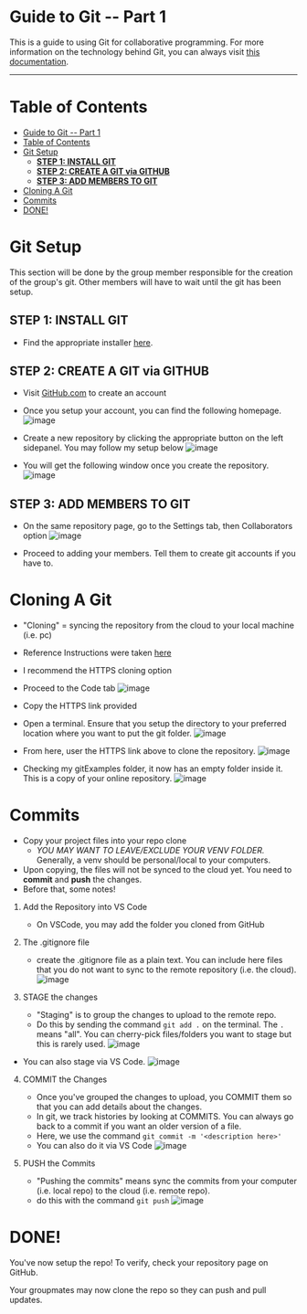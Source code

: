 # Guide to Git -- Part 1

This is a guide to using Git for collaborative programming. For more information on the technology behind Git, you can always visit [this documentation](https://git-scm.com/docs).


---

# Table of Contents
- [Guide to Git -- Part 1](#guide-to-git----part-1)
- [Table of Contents](#table-of-contents)
- [Git Setup](#git-setup)
  - [**STEP 1: INSTALL GIT**](#step-1-install-git)
  - [**STEP 2: CREATE A GIT via GITHUB**](#step-2-create-a-git-via-github)
  - [**STEP 3: ADD MEMBERS TO GIT**](#step-3-add-members-to-git)
- [Cloning A Git](#cloning-a-git)
- [Commits](#commits)
- [DONE!](#done)


# Git Setup
This section will be done by the group member responsible for the creation of the group's git. Other members will have to wait until the git has been setup.

## **STEP 1: INSTALL GIT**
- Find the appropriate installer [here](https://git-scm.com/downloads).

## **STEP 2: CREATE A GIT via GITHUB**
- Visit [GitHub.com](https://github.com/) to create an account
- Once you setup your account, you can find the following homepage.
![image](https://github.com/csonday/ie271dash2023/assets/55682386/8530b8d3-089f-4eaa-8098-24a68984fd36)

- Create a new repository by clicking the appropriate button on the left sidepanel. You may follow my setup below
![image](https://github.com/csonday/ie271dash2023/assets/55682386/a2b40973-9eb6-4fb1-9da4-4aa6117e8b96)

 - You will get the following window once you create the repository.
![image](https://github.com/csonday/ie271dash2023/assets/55682386/d3c64c93-fa5a-4927-b898-719c376fed21)

 ## **STEP 3: ADD MEMBERS TO GIT**
- On the same repository page, go to the Settings tab, then Collaborators option
![image](https://github.com/csonday/ie271dash2023/assets/55682386/b7b90d76-7887-46ad-b7d4-b38b4e638892)

- Proceed to adding your members. Tell them to create git accounts if you have to.
  

# Cloning A Git
- "Cloning" = syncing the repository from the cloud to your local machine (i.e. pc)
- Reference Instructions were taken [here](https://docs.github.com/en/repositories/creating-and-managing-repositories/cloning-a-repository#cloning-an-empty-repository)
- I recommend the HTTPS cloning option
- Proceed to the Code tab
![image](https://github.com/csonday/ie271dash2023/assets/55682386/c06d0293-77ef-44b6-9ddf-03a32d2a0f48)


- Copy the HTTPS link provided
- Open a terminal. Ensure that you setup the directory to your preferred location where you want to put the git folder.
![image](https://github.com/csonday/ie271dash2023/assets/55682386/6928beb0-8f84-4258-a465-a4fc267f43fb)


- From here, user the HTTPS link above to clone the repository.
![image](https://github.com/csonday/ie271dash2023/assets/55682386/dfc58856-58ee-453a-888c-f7a0b1d97ee2)

- Checking my gitExamples folder, it now has an empty folder inside it. This is a copy of your online repository.
![image](https://github.com/csonday/ie271dash2023/assets/55682386/704c37ec-bd54-43bb-bd13-1c0a6673cfe3)

# Commits
- Copy your project files into your repo clone
    - *YOU MAY WANT TO LEAVE/EXCLUDE YOUR VENV FOLDER.* Generally, a venv should be personal/local to your computers.
- Upon copying, the files will not be synced to the cloud yet. You need to **commit** and **push** the changes.
- Before that, some notes!

1. Add the Repository into VS Code
    - On VSCode, you may add the folder you cloned from GitHub
2. The .gitignore file
    - create the .gitignore file as a plain text. You can include here files that you do not want to sync to the remote repository (i.e. the cloud).
![image](https://github.com/csonday/ie271dash2023/assets/55682386/8c98bb61-8871-4e69-a3d2-deb1706b4338)


3. STAGE the changes
    - "Staging" is to group the changes to upload to the remote repo.
    - Do this by sending the command `git add .` on the terminal. The `.` means "all". You can cherry-pick files/folders you want to stage but this is rarely used.
![image](https://github.com/csonday/ie271dash2023/assets/55682386/c82d5cc8-6ce0-4097-b802-71333e94ed68)


- You can also stage via VS Code. 
![image](https://github.com/csonday/ie271dash2023/assets/55682386/59e565f7-3d58-4c6d-835f-f4a3e9d693a4)


4. COMMIT the Changes
    - Once you've grouped the changes to upload, you COMMIT them so that you can add details about the changes.
    - In git, we track histories by looking at COMMITS. You can always go back to a commit if you want an older version of a file.
    - Here, we use the command `git commit -m '<description here>'`
    - You can also do it via VS Code
![image](https://github.com/csonday/ie271dash2023/assets/55682386/51a663d7-7542-4510-9e29-47be93f5632a)



5. PUSH the Commits
    - "Pushing the commits" means sync the commits from your computer (i.e. local repo) to the cloud (i.e. remote repo).
    - do this with the command `git push`
![image](https://github.com/csonday/ie271dash2023/assets/55682386/043b7261-588c-48e6-8448-78c83e2b5e29)



# DONE!

You've now setup the repo! To verify, check your repository page on GitHub. 

Your groupmates may now clone the repo so they can push and pull updates.
